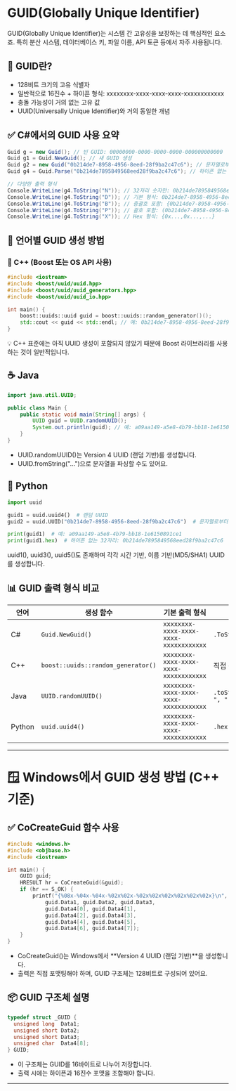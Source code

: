 # GUID(Globally Unique Identifier)
GUID(Globally Unique Identifier)는 시스템 간 고유성을 보장하는 데 핵심적인 요소죠. 
특히 분산 시스템, 데이터베이스 키, 파일 이름, API 토큰 등에서 자주 사용됩니다. 

## 🧠 GUID란?
- 128비트 크기의 고유 식별자
- 일반적으로 16진수 + 하이픈 형식: xxxxxxxx-xxxx-xxxx-xxxx-xxxxxxxxxxxx
- 충돌 가능성이 거의 없는 고유 값
- UUID(Universally Unique Identifier)와 거의 동일한 개념

## ✅ C#에서의 GUID 사용 요약
```csharp
Guid g = new Guid(); // 빈 GUID: 00000000-0000-0000-0000-000000000000
Guid g1 = Guid.NewGuid(); // 새 GUID 생성
Guid g2 = new Guid("0b214de7-8958-4956-8eed-28f9ba2c47c6"); // 문자열로부터 생성
Guid g4 = Guid.Parse("0b214de7895849568eed28f9ba2c47c6"); // 하이픈 없는 문자열 파싱

// 다양한 출력 형식
Console.WriteLine(g4.ToString("N")); // 32자리 숫자만: 0b214de7895849568eed28f9ba2c47c6
Console.WriteLine(g4.ToString("D")); // 기본 형식: 0b214de7-8958-4956-8eed-28f9ba2c47c6
Console.WriteLine(g4.ToString("B")); // 중괄호 포함: {0b214de7-8958-4956-8eed-28f9ba2c47c6}
Console.WriteLine(g4.ToString("P")); // 괄호 포함: (0b214de7-8958-4956-8eed-28f9ba2c47c6)
Console.WriteLine(g4.ToString("X")); // Hex 형식: {0x...,0x...,...}

```


## 🧠 언어별 GUID 생성 방법
### 🧊 C++ (Boost 또는 OS API 사용)
```cpp
#include <iostream>
#include <boost/uuid/uuid.hpp>
#include <boost/uuid/uuid_generators.hpp>
#include <boost/uuid/uuid_io.hpp>

int main() {
    boost::uuids::uuid guid = boost::uuids::random_generator()();
    std::cout << guid << std::endl; // 예: 0b214de7-8958-4956-8eed-28f9ba2c47c6
}
```

💡 C++ 표준에는 아직 UUID 생성이 포함되지 않았기 때문에 Boost 라이브러리를 사용하는 것이 일반적입니다.


## ☕ Java
```java
import java.util.UUID;

public class Main {
    public static void main(String[] args) {
        UUID guid = UUID.randomUUID();
        System.out.println(guid); // 예: a09aa149-a5e8-4b79-bb18-1e6150891ce1
    }
}
```

- UUID.randomUUID()는 Version 4 UUID (랜덤 기반)를 생성합니다.
- UUID.fromString("...")으로 문자열을 파싱할 수도 있어요.

## 🐍 Python
```python
import uuid

guid1 = uuid.uuid4()  # 랜덤 UUID
guid2 = uuid.UUID("0b214de7-8958-4956-8eed-28f9ba2c47c6")  # 문자열로부터 생성

print(guid1)  # 예: a09aa149-a5e8-4b79-bb18-1e6150891ce1
print(guid1.hex)  # 하이픈 없는 32자리: 0b214de7895849568eed28f9ba2c47c6
```        

uuid1(), uuid3(), uuid5()도 존재하며 각각 시간 기반, 이름 기반(MD5/SHA1) UUID를 생성합니다.


## 📊 GUID 출력 형식 비교

| 언어     | 생성 함수                         | 기본 출력 형식                        | 하이픈 제거 방식                    |
|----------|-----------------------------------|---------------------------------------|-------------------------------------|
| C#       | `Guid.NewGuid()`                  | `xxxxxxxx-xxxx-xxxx-xxxx-xxxxxxxxxxxx` | `.ToString("N")`                   |
| C++      | `boost::uuids::random_generator()`| `xxxxxxxx-xxxx-xxxx-xxxx-xxxxxxxxxxxx` | 직접 문자열 처리 필요              |
| Java     | `UUID.randomUUID()`               | `xxxxxxxx-xxxx-xxxx-xxxx-xxxxxxxxxxxx` | `.toString().replace("-", "")`     |
| Python   | `uuid.uuid4()`                    | `xxxxxxxx-xxxx-xxxx-xxxx-xxxxxxxxxxxx` | `.hex`                             |


---

# 🪟 Windows에서 GUID 생성 방법 (C++ 기준)
## ✅ CoCreateGuid 함수 사용
```cpp
#include <windows.h>
#include <objbase.h>
#include <iostream>

int main() {
    GUID guid;
    HRESULT hr = CoCreateGuid(&guid);
    if (hr == S_OK) {
        printf("{%08x-%04x-%04x-%02x%02x-%02x%02x%02x%02x%02x%02x}\n",
            guid.Data1, guid.Data2, guid.Data3,
            guid.Data4[0], guid.Data4[1],
            guid.Data4[2], guid.Data4[3],
            guid.Data4[4], guid.Data4[5],
            guid.Data4[6], guid.Data4[7]);
    }
}
```

- CoCreateGuid()는 Windows에서 **Version 4 UUID (랜덤 기반)**을 생성합니다.
- 출력은 직접 포맷팅해야 하며, GUID 구조체는 128비트로 구성되어 있어요.

## 📦 GUID 구조체 설명
```cpp
typedef struct _GUID {
  unsigned long  Data1;
  unsigned short Data2;
  unsigned short Data3;
  unsigned char  Data4[8];
} GUID;
```

- 이 구조체는 GUID를 16바이트로 나누어 저장합니다.
- 출력 시에는 하이픈과 16진수 포맷을 조합해야 합니다.

---
